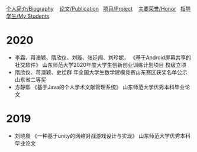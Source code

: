 [个人简介/Biography](./index.md)&nbsp; &nbsp; [论文/Publication](./publication.md)&nbsp; &nbsp;[项目/Project](./project.md)&nbsp; &nbsp; [主要荣誉/Honor](./honor.md)&nbsp; &nbsp;[指导学生/My Students](./student.md)


# 2020
- 李霜、蒋澳颖、隋欣仪、刘璇、张廷闯、刘珍妮， 《基于Android屏幕共享的社交软件》  山东师范大学2020年度大学生创新创业训练计划项目 校级立项
- 隋欣仪、蒋澳颖、史绘群   年全国大学生数学建模竞赛山东赛区获奖名单公示  山东省二等奖
- 方静熙 《基于Java的个人学术文献管理系统》 山东师范大学优秀本科毕业论文

# 2019
- 刘晓晨 《一种基于unity的网络对战游戏设计与实现》 山东师范大学优秀本科毕业论文
